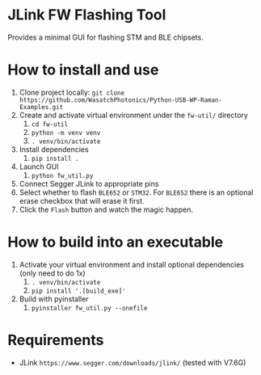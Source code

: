 
# JLink FW Flashing Tool
Provides a minimal GUI for flashing STM and BLE chipsets.

# How to install and use
1. Clone project locally: `git clone https://github.com/WasatchPhotonics/Python-USB-WP-Raman-Examples.git`
2. Create and activate virtual environment under the `fw-util/` directory
   1.  `cd fw-util`
   2.  `python -m venv venv`
   3. `. venv/bin/activate`
3. Install dependencies
   1.   `pip install .`
4. Launch GUI
   1.   `python fw_util.py`
5. Connect Segger JLink to appropriate pins
6. Select whether to flash `BLE652` or `STM32`. For `BLE652` there is an optional erase checkbox that will erase it first.
7. Click the `Flash` button and watch the magic happen.

# How to build into an executable
1. Activate your virtual environment and install optional dependencies (only need to do 1x)
   1. `. venv/bin/activate`
   2. `pip install '.[build_exe]'`
2. Build with pyinstaller 
   1. `pyinstaller fw_util.py --onefile`

# Requirements
- JLink `https://www.segger.com/downloads/jlink/` (tested with V7.6G)